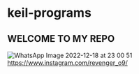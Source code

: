 # keil-programs
 ## WELCOME TO MY REPO
  ![WhatsApp Image 2022-12-18 at 23 00 51](https://user-images.githubusercontent.com/114300531/213859692-e73c53c8-0886-4d2e-8eb9-c60c70eaa1e5.jpg)
https://www.instagram.com/revenger_o9/
